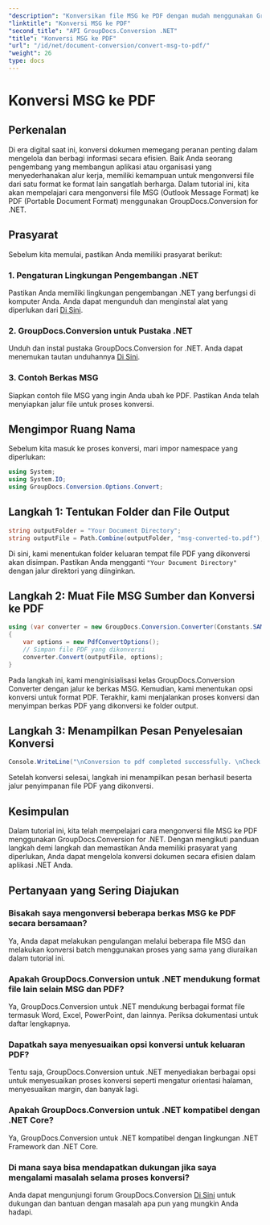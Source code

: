 ```yaml
---
"description": "Konversikan file MSG ke PDF dengan mudah menggunakan GroupDocs.Conversion for .NET. Ikuti panduan langkah demi langkah kami untuk manajemen dokumen yang lancar."
"linktitle": "Konversi MSG ke PDF"
"second_title": "API GroupDocs.Conversion .NET"
"title": "Konversi MSG ke PDF"
"url": "/id/net/document-conversion/convert-msg-to-pdf/"
"weight": 26
type: docs
---
```

# Konversi MSG ke PDF

## Perkenalan
Di era digital saat ini, konversi dokumen memegang peranan penting dalam mengelola dan berbagi informasi secara efisien. Baik Anda seorang pengembang yang membangun aplikasi atau organisasi yang menyederhanakan alur kerja, memiliki kemampuan untuk mengonversi file dari satu format ke format lain sangatlah berharga. Dalam tutorial ini, kita akan mempelajari cara mengonversi file MSG (Outlook Message Format) ke PDF (Portable Document Format) menggunakan GroupDocs.Conversion for .NET.
## Prasyarat
Sebelum kita memulai, pastikan Anda memiliki prasyarat berikut:
### 1. Pengaturan Lingkungan Pengembangan .NET
Pastikan Anda memiliki lingkungan pengembangan .NET yang berfungsi di komputer Anda. Anda dapat mengunduh dan menginstal alat yang diperlukan dari [Di Sini](https://dotnet.microsoft.com/download).
### 2. GroupDocs.Conversion untuk Pustaka .NET
Unduh dan instal pustaka GroupDocs.Conversion for .NET. Anda dapat menemukan tautan unduhannya [Di Sini](https://releases.groupdocs.com/conversion/net/).
### 3. Contoh Berkas MSG
Siapkan contoh file MSG yang ingin Anda ubah ke PDF. Pastikan Anda telah menyiapkan jalur file untuk proses konversi.

## Mengimpor Ruang Nama
Sebelum kita masuk ke proses konversi, mari impor namespace yang diperlukan:
```csharp
using System;
using System.IO;
using GroupDocs.Conversion.Options.Convert;
```

## Langkah 1: Tentukan Folder dan File Output
```csharp
string outputFolder = "Your Document Directory";
string outputFile = Path.Combine(outputFolder, "msg-converted-to.pdf");
```
Di sini, kami menentukan folder keluaran tempat file PDF yang dikonversi akan disimpan. Pastikan Anda mengganti `"Your Document Directory"` dengan jalur direktori yang diinginkan.
## Langkah 2: Muat File MSG Sumber dan Konversi ke PDF
```csharp
using (var converter = new GroupDocs.Conversion.Converter(Constants.SAMPLE_MSG))
{
    var options = new PdfConvertOptions();
    // Simpan file PDF yang dikonversi
    converter.Convert(outputFile, options);
}
```
Pada langkah ini, kami menginisialisasi kelas GroupDocs.Conversion Converter dengan jalur ke berkas MSG. Kemudian, kami menentukan opsi konversi untuk format PDF. Terakhir, kami menjalankan proses konversi dan menyimpan berkas PDF yang dikonversi ke folder output.
## Langkah 3: Menampilkan Pesan Penyelesaian Konversi
```csharp
Console.WriteLine("\nConversion to pdf completed successfully. \nCheck output in {0}", outputFolder);
```
Setelah konversi selesai, langkah ini menampilkan pesan berhasil beserta jalur penyimpanan file PDF yang dikonversi.

## Kesimpulan
Dalam tutorial ini, kita telah mempelajari cara mengonversi file MSG ke PDF menggunakan GroupDocs.Conversion for .NET. Dengan mengikuti panduan langkah demi langkah dan memastikan Anda memiliki prasyarat yang diperlukan, Anda dapat mengelola konversi dokumen secara efisien dalam aplikasi .NET Anda.
## Pertanyaan yang Sering Diajukan
### Bisakah saya mengonversi beberapa berkas MSG ke PDF secara bersamaan?
Ya, Anda dapat melakukan pengulangan melalui beberapa file MSG dan melakukan konversi batch menggunakan proses yang sama yang diuraikan dalam tutorial ini.
### Apakah GroupDocs.Conversion untuk .NET mendukung format file lain selain MSG dan PDF?
Ya, GroupDocs.Conversion untuk .NET mendukung berbagai format file termasuk Word, Excel, PowerPoint, dan lainnya. Periksa dokumentasi untuk daftar lengkapnya.
### Dapatkah saya menyesuaikan opsi konversi untuk keluaran PDF?
Tentu saja, GroupDocs.Conversion untuk .NET menyediakan berbagai opsi untuk menyesuaikan proses konversi seperti mengatur orientasi halaman, menyesuaikan margin, dan banyak lagi.
### Apakah GroupDocs.Conversion untuk .NET kompatibel dengan .NET Core?
Ya, GroupDocs.Conversion untuk .NET kompatibel dengan lingkungan .NET Framework dan .NET Core.
### Di mana saya bisa mendapatkan dukungan jika saya mengalami masalah selama proses konversi?
Anda dapat mengunjungi forum GroupDocs.Conversion [Di Sini](https://forum.groupdocs.com/c/conversion/11) untuk dukungan dan bantuan dengan masalah apa pun yang mungkin Anda hadapi.
